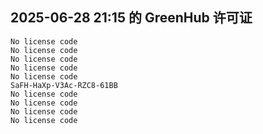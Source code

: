 ## 2025-06-28 21:15 的 GreenHub 许可证
```
No license code
No license code
No license code
No license code
No license code
SaFH-HaXp-V3Ac-RZC8-61BB
No license code
No license code
No license code
No license code
```
